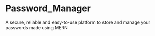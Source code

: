 # Password_Manager
A secure, reliable and easy-to-use platform to store and manage your passwords made using MERN
